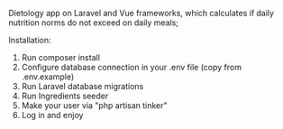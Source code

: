 Dietology app on Laravel and Vue frameworks, which calculates if daily nutrition norms do not exceed on daily meals;

Installation:
1. Run composer install
2. Configure database connection in your .env file (copy from .env.example)
3. Run Laravel database migrations
4. Run Ingredients seeder
5. Make your user via "php artisan tinker"
6. Log in and enjoy
